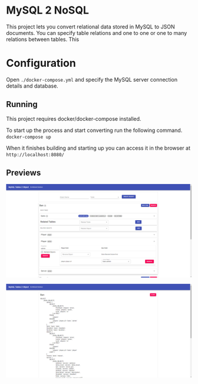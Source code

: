 # MySQL 2 NoSQL

This project lets you convert relational data stored in MySQL to JSON documents. You can specify table relations and one to one or one to many relations between tables. This 

# Configuration

Open `./docker-compose.yml` and specify the MySQL server connection details and database.

## Running

This project requires docker/docker-compose installed.

To start up the process and start converting run the following command. `docker-compose up`

When it finishes building and starting up you can access it in the browser at `http://localhost:8080/`

## Previews

![alt text](https://github.com/firestar/mysql2nosql/blob/main/examples/overall.png?raw=true)

![alt text](https://github.com/firestar/mysql2nosql/blob/main/examples/sql.png?raw=true)
